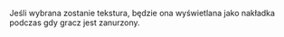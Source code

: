 Jeśli wybrana zostanie tekstura, będzie ona wyświetlana jako nakładka podczas gdy gracz jest zanurzony.